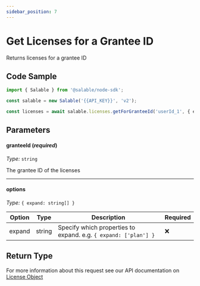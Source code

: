 ```yaml
---
sidebar_position: 7
---
```


# Get Licenses for a Grantee ID

Returns licenses for a grantee ID

## Code Sample

```typescript
import { Salable } from '@salable/node-sdk';

const salable = new Salable('{{API_KEY}}', 'v2');

const licenses = await salable.licenses.getForGranteeId('userId_1', { expand: 'plan' });
```

## Parameters

#### granteeId (_required_)

_Type:_ `string`

The grantee ID of the licenses

---

#### options

_Type:_ `{ expand: string[] }`

| Option | Type   | Description                                                     | Required |
| ------ | ------ | --------------------------------------------------------------- | -------- |
| expand | string | Specify which properties to expand. e.g. `{ expand: ['plan'] }` | ❌        |

## Return Type

For more information about this request see our API documentation on [License Object](https://docs.salable.app/api/v2#tag/Licenses/operation/getLicenseByUuid)
